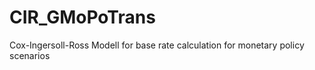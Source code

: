 # CIR_GMoPoTrans
Cox-Ingersoll-Ross Modell for base rate calculation for monetary policy scenarios 
